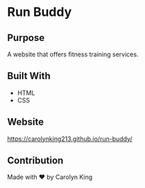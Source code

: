 # Run Buddy

## Purpose
A website that offers fitness training services. 

## Built With 
* HTML 
* CSS

## Website
https://carolynking213.github.io/run-buddy/

## Contribution 
Made with ❤️ by Carolyn King

